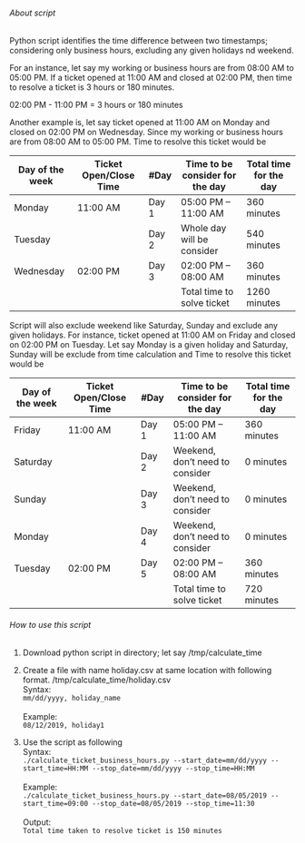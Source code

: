 ###### About script

Python script identifies the time difference between two timestamps; considering only business hours, excluding any given holidays nd weekend.

For an instance, let say my working or business hours are from 08:00 AM to 05:00 PM. If a ticket opened at 11:00 AM and closed at 02:00 PM, then time to resolve a ticket is 3 hours or 180 minutes.

02:00 PM - 11:00 PM = 3 hours or 180 minutes

Another example is, let say ticket opened at 11:00 AM on Monday and closed on 02:00 PM on Wednesday. Since my working or business hours are from 08:00 AM to 05:00 PM. Time to resolve this ticket would be

Day of the week | Ticket Open/Close Time | #Day | Time to be consider for the day | Total time for the day
--- | ---- | ---------- | -------------------------- | ---------------------------
Monday | 11:00 AM | Day 1 | 05:00 PM – 11:00 AM | 360 minutes
Tuesday | | Day 2 | Whole day will be consider | 540 minutes
Wednesday | 02:00 PM | Day 3 | 02:00 PM – 08:00 AM | 360 minutes
 | | | | Total time to solve ticket | 1260 minutes
 
Script will also exclude weekend like Saturday, Sunday and exclude any given holidays. For instance, ticket opened at 11:00 AM on Friday and closed on 02:00 PM on Tuesday. Let say Monday is a given holiday and Saturday, Sunday will be exclude from time calculation and Time to resolve this ticket would be

Day of the week | Ticket Open/Close Time | #Day | Time to be consider for the day | Total time for the day
--- | ---- | ---------- | -------------------------- | ---------------------------
Friday | 11:00 AM | Day 1 | 05:00 PM – 11:00 AM | 360 minutes
Saturday |  | Day 2 | Weekend, don’t need to consider | 0 minutes
Sunday |  | Day 3 | Weekend, don’t need to consider | 0 minutes
Monday |  | Day 4 | Weekend, don’t need to consider | 0 minutes
Tuesday | 02:00 PM | Day 5 | 02:00 PM – 08:00 AM | 360 minutes
 | | | | Total time to solve ticket | 720 minutes

###### How to use this script

1. Download python script in directory; let say /tmp/calculate_time
2. Create a file with name holiday.csv at same location with following format.  /tmp/calculate_time/holiday.csv\
Syntax:\
``` mm/dd/yyyy, holiday_name ```\
\
Example:\
```08/12/2019, holiday1```


3. Use the script as following\
Syntax:\
```./calculate_ticket_business_hours.py --start_date=mm/dd/yyyy --start_time=HH:MM --stop_date=mm/dd/yyyy --stop_time=HH:MM```\
\
Example:\
```./calculate_ticket_business_hours.py --start_date=08/05/2019 --start_time=09:00 --stop_date=08/05/2019 --stop_time=11:30```\
\
Output:\
```Total time taken to resolve ticket is 150 minutes```
